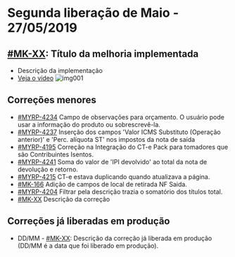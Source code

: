 # Segunda liberação de Maio - 27/05/2019


## [#MK-XX](https://devmyrp.atlassian.net/browse/MK-XX): Título da melhoria implementada
* Descrição da implementação
* [Veja o vídeo](http://recordit.co/2MyFCjFpdq)
![img001](https://i.imgur.com/XXXX.png)

## Correções menores
* [#MYRP-4234](https://devmyrp.atlassian.net/browse/MYRP-4234) Campo de observações para orçamento. O usuário pode usar a informação do produto ou sobrescrevê-la.
* [#MYRP-4237](https://devmyrp.atlassian.net/browse/MYRP-4237) Inserção dos campos 'Valor ICMS Substituto (Operação anterior)' e 'Perc. alíquota ST' nos impostos da nota de saída
* [#MYRP-4195](https://devmyrp.atlassian.net/browse/MYRP-4195) Correção na Integração do CT-e Pack para tomadores que são Contribuintes Isentos.
* [#MYRP-4241](https://devmyrp.atlassian.net/browse/MYRP-4241) Soma do valor de 'IPI devolvido' ao total da nota de devolução e retorno.
* [#MYRP-4215](https://devmyrp.atlassian.net/browse/MYRP-4215) CT-e estava duplicando quando atualizava a página.
* [#MK-166](https://devmyrp.atlassian.net/browse/MK-166) Adição de campos de local de retirada NF Saida.
* [#MYRP-4204](https://devmyrp.atlassian.net/browse/MYRP-4204) Filtrar pela descrição trazia o somatório dos títulos total.
* [#MK-XX](https://devmyrp.atlassian.net/browse/MK-XX) Descrição da correção


## Correções já liberadas em produção
* DD/MM - [#MK-XX](https://devmyrp.atlassian.net/browse/MK-XX): Descrição da correção já liberada em produção (DD/MM é a data que foi liberado em produção).

